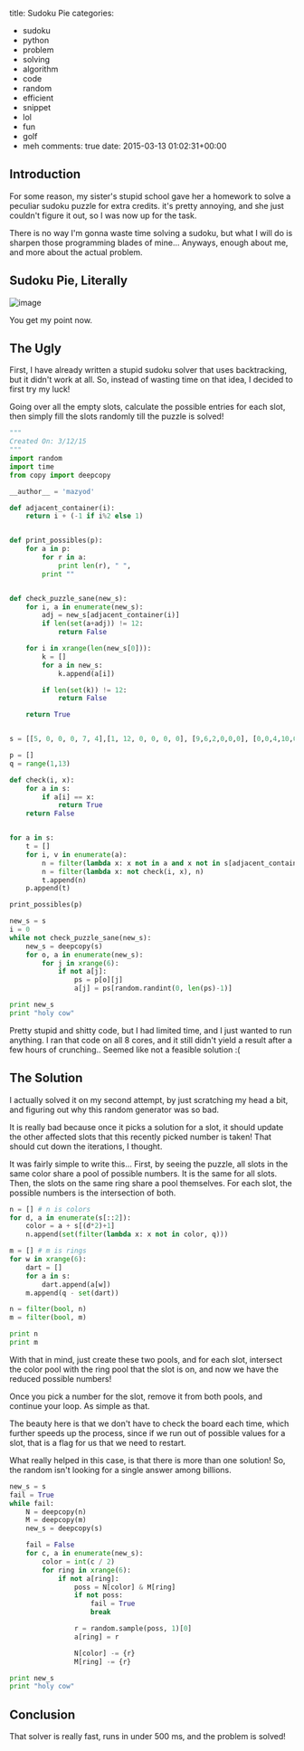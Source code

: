 title: Sudoku Pie
categories:
- sudoku
- python
- problem
- solving
- algorithm
- code
- random
- efficient
- snippet
- lol
- fun
- golf
- meh
comments: true
date: 2015-03-13 01:02:31+00:00

## Introduction

For some reason, my sister's stupid school gave her a homework to solve a peculiar sudoku puzzle for extra credits. it's pretty annoying, and she just couldn't figure it out, so I was now up for the task.

There is no way I'm gonna waste time solving a sudoku, but what I will do is sharpen those programming blades of mine... Anyways, enough about me, and more about the actual problem.

## Sudoku Pie, Literally

![image](/images/sudok.png)

You get my point now.

## The Ugly

First, I have already written a stupid sudoku solver that uses backtracking, but it didn't work at all. So, instead of wasting time on that idea, I decided to first try my luck!

Going over all the empty slots, calculate the possible entries for each slot, then simply fill the slots randomly till the puzzle is solved!

```python
"""
Created On: 3/12/15
"""
import random
import time
from copy import deepcopy

__author__ = 'mazyod'

def adjacent_container(i):
    return i + (-1 if i%2 else 1)


def print_possibles(p):
    for a in p:
        for r in a:
            print len(r), " ",
        print ""


def check_puzzle_sane(new_s):
    for i, a in enumerate(new_s):
        adj = new_s[adjacent_container(i)]
        if len(set(a+adj)) != 12:
            return False

    for i in xrange(len(new_s[0])):
        k = []
        for a in new_s:
            k.append(a[i])

        if len(set(k)) != 12:
            return False

    return True


s = [[5, 0, 0, 0, 7, 4],[1, 12, 0, 0, 0, 0], [9,6,2,0,0,0], [0,0,4,10,0,0], [0,0,3,9,12,0],[0,0,0,0,5,1], [3,0,0,0,9,11],[2,7,0,0,0,0],[4,1,11,0,0,0],[0,0,6,12,0,0],[0,0,1,4,8,0],[0,0,0,0,6,9]]

p = []
q = range(1,13)

def check(i, x):
    for a in s:
        if a[i] == x:
            return True
    return False


for a in s:
    t = []
    for i, v in enumerate(a):
        n = filter(lambda x: x not in a and x not in s[adjacent_container(i)], q)
        n = filter(lambda x: not check(i, x), n)
        t.append(n)
    p.append(t)

print_possibles(p)

new_s = s
i = 0
while not check_puzzle_sane(new_s):
    new_s = deepcopy(s)
    for o, a in enumerate(new_s):
        for j in xrange(6):
            if not a[j]:
                ps = p[o][j]
                a[j] = ps[random.randint(0, len(ps)-1)]

print new_s
print "holy cow"

```

Pretty stupid and shitty code, but I had limited time, and I just wanted to run anything. I ran that code on all 8 cores, and it still didn't yield a result after a few hours of crunching.. Seemed like not a feasible solution :(

## The Solution

I actually solved it on my second attempt, by just scratching my head a bit, and figuring out why this random generator was so bad.

It is really bad because once it picks a solution for a slot, it should update the other affected slots that this recently picked number is taken! That should cut down the iterations, I thought.

It was fairly simple to write this... First, by seeing the puzzle, all slots in the same color share a pool of possible numbers. It is the same for all slots. Then, the slots on the same ring share a pool themselves. For each slot, the possible numbers is the intersection of both.

```python
n = [] # n is colors
for d, a in enumerate(s[::2]):
    color = a + s[(d*2)+1]
    n.append(set(filter(lambda x: x not in color, q)))

m = [] # m is rings
for w in xrange(6):
    dart = []
    for a in s:
        dart.append(a[w])
    m.append(q - set(dart))

n = filter(bool, n)
m = filter(bool, m)

print n
print m
```

With that in mind, just create these two pools, and for each slot, intersect the color pool with the ring pool that the slot is on, and now we have the reduced possible numbers!

Once you pick a number for the slot, remove it from both pools, and continue your loop. As simple as that.

The beauty here is that we don't have to check the board each time, which further speeds up the process, since if we run out of possible values for a slot, that is a flag for us that we need to restart.

What really helped in this case, is that there is more than one solution! So, the random isn't looking for a single answer among billions.

```python
new_s = s
fail = True
while fail:
    N = deepcopy(n)
    M = deepcopy(m)
    new_s = deepcopy(s)

    fail = False
    for c, a in enumerate(new_s):
        color = int(c / 2)
        for ring in xrange(6):
            if not a[ring]:
                poss = N[color] & M[ring]
                if not poss:
                    fail = True
                    break

                r = random.sample(poss, 1)[0]
                a[ring] = r

                N[color] -= {r}
                M[ring] -= {r}

print new_s
print "holy cow"
```

## Conclusion

That solver is really fast, runs in under 500 ms, and the problem is solved!
